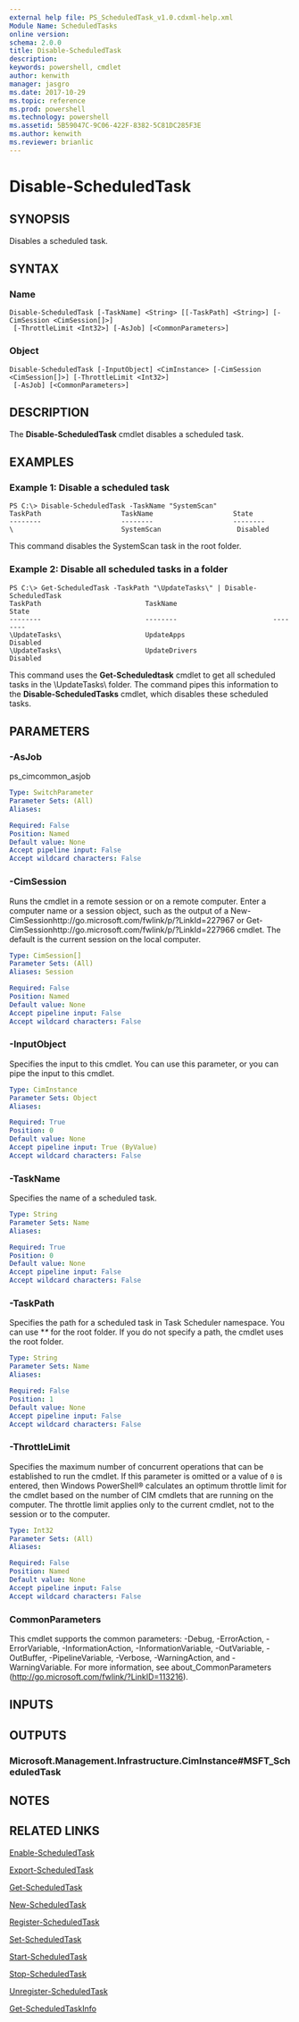 ```yaml
---
external help file: PS_ScheduledTask_v1.0.cdxml-help.xml
Module Name: ScheduledTasks
online version: 
schema: 2.0.0
title: Disable-ScheduledTask
description: 
keywords: powershell, cmdlet
author: kenwith
manager: jasgro
ms.date: 2017-10-29
ms.topic: reference
ms.prod: powershell
ms.technology: powershell
ms.assetid: 5B59047C-9C06-422F-8382-5C81DC285F3E
ms.author: kenwith
ms.reviewer: brianlic
---
```


# Disable-ScheduledTask

## SYNOPSIS
Disables a scheduled task.

## SYNTAX

### Name
```
Disable-ScheduledTask [-TaskName] <String> [[-TaskPath] <String>] [-CimSession <CimSession[]>]
 [-ThrottleLimit <Int32>] [-AsJob] [<CommonParameters>]
```

### Object
```
Disable-ScheduledTask [-InputObject] <CimInstance> [-CimSession <CimSession[]>] [-ThrottleLimit <Int32>]
 [-AsJob] [<CommonParameters>]
```

## DESCRIPTION
The **Disable-ScheduledTask** cmdlet disables a scheduled task.

## EXAMPLES

### Example 1: Disable a scheduled task
```
PS C:\> Disable-ScheduledTask -TaskName "SystemScan"
TaskPath                    TaskName                    State
--------                    --------                    --------
\                           SystemScan                   Disabled
```

This command disables the SystemScan task in the root folder.

### Example 2: Disable all scheduled tasks in a folder
```
PS C:\> Get-ScheduledTask -TaskPath "\UpdateTasks\" | Disable-ScheduledTask
TaskPath                          TaskName                        State
--------                          --------                        --------
\UpdateTasks\                     UpdateApps                      Disabled
\UpdateTasks\                     UpdateDrivers                   Disabled
```

This command uses the **Get-Scheduledtask** cmdlet to get all scheduled tasks in the \UpdateTasks\ folder.
The command pipes this information to the **Disable-ScheduledTasks** cmdlet, which disables these scheduled tasks.

## PARAMETERS

### -AsJob
ps_cimcommon_asjob

```yaml
Type: SwitchParameter
Parameter Sets: (All)
Aliases: 

Required: False
Position: Named
Default value: None
Accept pipeline input: False
Accept wildcard characters: False
```

### -CimSession
Runs the cmdlet in a remote session or on a remote computer.
Enter a computer name or a session object, such as the output of a New-CimSessionhttp://go.microsoft.com/fwlink/p/?LinkId=227967 or Get-CimSessionhttp://go.microsoft.com/fwlink/p/?LinkId=227966 cmdlet.
The default is the current session on the local computer.

```yaml
Type: CimSession[]
Parameter Sets: (All)
Aliases: Session

Required: False
Position: Named
Default value: None
Accept pipeline input: False
Accept wildcard characters: False
```

### -InputObject
Specifies the input to this cmdlet.
You can use this parameter, or you can pipe the input to this cmdlet.

```yaml
Type: CimInstance
Parameter Sets: Object
Aliases: 

Required: True
Position: 0
Default value: None
Accept pipeline input: True (ByValue)
Accept wildcard characters: False
```

### -TaskName
Specifies the name of a scheduled task.

```yaml
Type: String
Parameter Sets: Name
Aliases: 

Required: True
Position: 0
Default value: None
Accept pipeline input: False
Accept wildcard characters: False
```

### -TaskPath
Specifies the path for a scheduled task in Task Scheduler namespace.
You can use **\** for the root folder.
If you do not specify a path, the cmdlet uses the root folder.

```yaml
Type: String
Parameter Sets: Name
Aliases: 

Required: False
Position: 1
Default value: None
Accept pipeline input: False
Accept wildcard characters: False
```

### -ThrottleLimit
Specifies the maximum number of concurrent operations that can be established to run the cmdlet.
If this parameter is omitted or a value of `0` is entered, then Windows PowerShell® calculates an optimum throttle limit for the cmdlet based on the number of CIM cmdlets that are running on the computer.
The throttle limit applies only to the current cmdlet, not to the session or to the computer.

```yaml
Type: Int32
Parameter Sets: (All)
Aliases: 

Required: False
Position: Named
Default value: None
Accept pipeline input: False
Accept wildcard characters: False
```

### CommonParameters
This cmdlet supports the common parameters: -Debug, -ErrorAction, -ErrorVariable, -InformationAction, -InformationVariable, -OutVariable, -OutBuffer, -PipelineVariable, -Verbose, -WarningAction, and -WarningVariable. For more information, see about_CommonParameters (http://go.microsoft.com/fwlink/?LinkID=113216).

## INPUTS

## OUTPUTS

### Microsoft.Management.Infrastructure.CimInstance#MSFT_ScheduledTask

## NOTES

## RELATED LINKS

[Enable-ScheduledTask](./Enable-ScheduledTask.md)

[Export-ScheduledTask](./Export-ScheduledTask.md)

[Get-ScheduledTask](./Get-ScheduledTask.md)

[New-ScheduledTask](./New-ScheduledTask.md)

[Register-ScheduledTask](./Register-ScheduledTask.md)

[Set-ScheduledTask](./Set-ScheduledTask.md)

[Start-ScheduledTask](./Start-ScheduledTask.md)

[Stop-ScheduledTask](./Stop-ScheduledTask.md)

[Unregister-ScheduledTask](./Unregister-ScheduledTask.md)

[Get-ScheduledTaskInfo](./Get-ScheduledTaskInfo.md)

